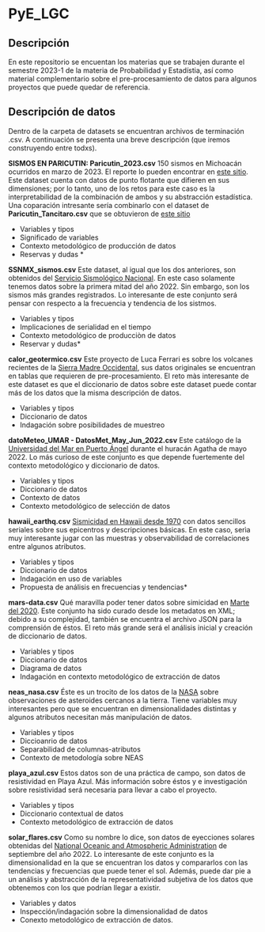 # PyE_LGC

## Descripción
En este repositorio se encuentan los materias que se trabajen durante el semestre 2023-1 de la materia de Probabilidad y Estadístia, así como material complementario sobre el pre-procesamiento de datos para algunos proyectos que puede quedar de referencia.


## Descripción de datos
Dentro de la carpeta de datasets se encuentran archivos de terminación .csv. A continuación se presenta una breve descripción (que iremos construyendo entre todxs).

**SISMOS EN PARICUTIN: Paricutin_2023.csv** 
150 sismos en Michoacán ocurridos en marzo de 2023. El reporte lo pueden encontrar en [este sitio](http://www.ssn.unam.mx/sismicidad/reportes-especiales/2023/SSNMX_rep_esp_20230315_secuenciaMichoacan_M46.pdf). Este dataset cuenta con datos de punto flotante que difieren en sus dimensiones; por lo tanto, uno de los retos para este caso es la interpretabilidad de la combinación de ambos y su abstracción estadística. Una coparación intresante sería combinarlo con el dataset de **Paricutin_Tancitaro.csv** que se obtuvieron de [este sitio](http://www2.ssn.unam.mx:8080/catalogo/ )
- Variables y tipos
- Significado de variables
- Contexto metodológico de producción de datos
- Reservas y dudas *

**SSNMX_sismos.csv**
Este dataset, al igual que los dos anteriores, son obtenidos del [Servicio Sismológico Nacional](http://www2.ssn.unam.mx:8080/sismos-fuertes/). En este caso solamente tenemos datos sobre la primera mitad del año 2022. Sin embargo, son los sismos más grandes registrados. Lo interesante de este conjunto será pensar con respecto a la frecuencia y tendencia de los sistmos. 
- Variables y tipos
- Implicaciones de serialidad en el tiempo
- Contexto metodológico de producciòn de datos
- Reservar y dudas*

**calor_geotermico.csv** 
Este proyecto de Luca Ferrari es sobre los volcanes recientes de la [Sierra Madre Occidental](https://www.sciencedirect.com/science/article/pii/S0375650522000839?via%3Dihub), sus datos originales se encuentran en tablas que requieren de pre-procesamiento. El reto màs interesante de este dataset es que el diccionario de datos sobre este dataset puede contar más de los datos que la misma descripción de datos.
- Variables y tipos
- Diccionario de datos
- Indagación sobre posibilidades de muestreo

**datoMeteo_UMAR - DatosMet_May_Jun_2022.csv**
Este catálogo de la [Universidad del Mar en Puerto Ángel](https://www.seis-insight.eu/static/mqs-catalogs/v2/mars-seismic-catalogue-v2-20200401.pdf) durante el huracán Agatha de mayo 2022. Lo más curioso de este conjunto es que depende fuertemente del contexto metodológico y diccionario de datos.
- Variables y tipos
- Diccionario de datos
- Contexto de datos
- Contexto metodológico de selección de datos

**hawaii_earthq.csv**
[Sismicidad en Hawaii desde 1970](https://earthquake.usgs.gov/earthquakes/search/ ) con datos sencillos seriales sobre sus epicentros y descripciones básicas. En este caso, serìa muy interesante jugar con las muestras y observabilidad de correlaciones entre algunos atributos.
- Variables y tipos
- Diccionario de datos
- Indagación en uso de variables
- Propuesta de análisis en frecuencias y tendencias*

**mars-data.csv**
Qué maravilla poder tener datos sobre simicidad en [Marte del 2020](http://www.insight.ethz.ch/seismicity/catalog/v1/). Este conjunto ha sido curado desde los metadatos en XML; debido a su complejidad, también se encuentra el archivo JSON para la comprensión de éstos. El reto más grande será el análisis inicial y creación de diccionario de datos. 
- Variables y tipos
- Diccionario de datos
- Diagrama de datos
- Indagación en contexto metodológico de extracción de datos

**neas_nasa.csv**
Éste es un trocito de los datos de la [NASA](https://cneos.jpl.nasa.gov/nhats/ ) sobre observaciones de asteroides cercanos a la tierra. Tiene variables muy interesantes pero que se encuentran en dimensionalidades distintas y algunos atributos necesitan más manipulación de datos. 
- Variables y tipos
- Diccioanrio de datos
- Separabilidad de columnas-atributos
- Contexto de metodología sobre NEAS

**playa_azul.csv**
Estos datos son de una práctica de campo, son datos de resistividad en Playa Azul. Más información sobre éstos y e investigación sobre resistividad será necesaria para llevar a cabo el proyecto.
- Variables y tipos
- Diccionario contextual de datos
- Contexto metodológico de extracción de datos

**solar_flares.csv**
Como su nombre lo dice, son datos de eyecciones solares obtenidas del [National Oceanic and Atmospheric Administration](https://www.ngdc.noaa.gov/stp/solar/solarflares.html) de septiembre del año 2022. Lo interesante de este conjunto es la dimensionalidad en la que se encuentran los datos y compararlos con las tendencias y frecuencias que puede tener el sol. Además, puede dar pie a un análisis y abstracción de la representatividad subjetiva de los datos que obtenemos con los que podrían llegar a existir.
- Variables y datos
- Inspección/indagación sobre la dimensionalidad de datos
- Conexto metodológico de extracción de datos.

